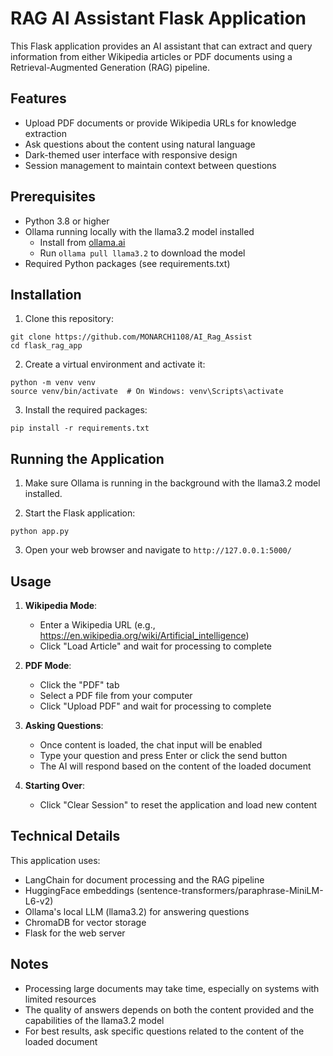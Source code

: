 # RAG AI Assistant Flask Application

This Flask application provides an AI assistant that can extract and query information from either Wikipedia articles or PDF documents using a Retrieval-Augmented Generation (RAG) pipeline.

## Features

- Upload PDF documents or provide Wikipedia URLs for knowledge extraction
- Ask questions about the content using natural language
- Dark-themed user interface with responsive design
- Session management to maintain context between questions

## Prerequisites

- Python 3.8 or higher
- Ollama running locally with the llama3.2 model installed
  - Install from [ollama.ai](https://ollama.ai/)
  - Run `ollama pull llama3.2` to download the model
- Required Python packages (see requirements.txt)

## Installation

1. Clone this repository:
```
git clone https://github.com/MONARCH1108/AI_Rag_Assist
cd flask_rag_app
```

2. Create a virtual environment and activate it:
```
python -m venv venv
source venv/bin/activate  # On Windows: venv\Scripts\activate
```

3. Install the required packages:
```
pip install -r requirements.txt
```

## Running the Application

1. Make sure Ollama is running in the background with the llama3.2 model installed.

2. Start the Flask application:
```
python app.py
```

3. Open your web browser and navigate to `http://127.0.0.1:5000/`

## Usage

1. **Wikipedia Mode**:
   - Enter a Wikipedia URL (e.g., https://en.wikipedia.org/wiki/Artificial_intelligence)
   - Click "Load Article" and wait for processing to complete

2. **PDF Mode**:
   - Click the "PDF" tab
   - Select a PDF file from your computer
   - Click "Upload PDF" and wait for processing to complete

3. **Asking Questions**:
   - Once content is loaded, the chat input will be enabled
   - Type your question and press Enter or click the send button
   - The AI will respond based on the content of the loaded document

4. **Starting Over**:
   - Click "Clear Session" to reset the application and load new content

## Technical Details

This application uses:
- LangChain for document processing and the RAG pipeline
- HuggingFace embeddings (sentence-transformers/paraphrase-MiniLM-L6-v2)
- Ollama's local LLM (llama3.2) for answering questions
- ChromaDB for vector storage
- Flask for the web server

## Notes

- Processing large documents may take time, especially on systems with limited resources
- The quality of answers depends on both the content provided and the capabilities of the llama3.2 model
- For best results, ask specific questions related to the content of the loaded document
